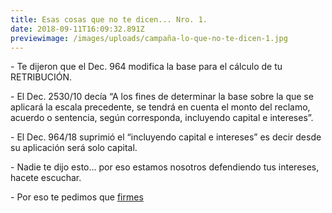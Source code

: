```yaml
---
title: Esas cosas que no te dicen... Nro. 1.
date: 2018-09-11T16:09:32.891Z
previewimage: /images/uploads/campaña-lo-que-no-te-dicen-1.jpg
---
```

\- Te dijeron que el Dec. 964 modifica la base para el cálculo de tu RETRIBUCIÓN. 

\- El Dec. 2530/10 decía “A los fines de determinar la base sobre la que se aplicará la escala precedente, se tendrá en cuenta el monto del reclamo, acuerdo o sentencia, según corresponda, incluyendo capital e intereses”. 

\- El Dec. 964/18 suprimió el “incluyendo capital e intereses” es decir desde su aplicación será solo capital.

\- Nadie te dijo esto... por eso estamos nosotros defendiendo tus intereses,  hacete escuchar. 

\- Por eso te pedimos que [firmes](https://chn.ge/2LPCdid)
